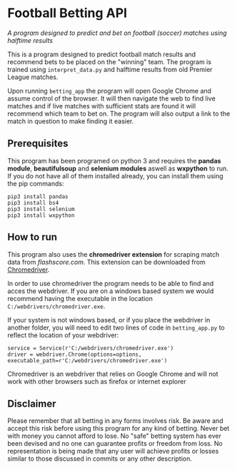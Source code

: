# Football Betting API

*A program designed to predict and bet on football (soccer) matches using halftime results*

This is a program designed to predict football match results and recommend bets to be placed on the "winning" team. The program is trained using `interpret_data.py` and halftime results from old Premier League matches.

Upon running `betting_app` the program will open Google Chrome and assume control of the browser. It will then navigate the web to find live matches and if live matches with sufficient stats are found it will recommend which team to bet on. The program will also output a link to the match in question to make finding it easier.

## Prerequisites

This program has been programed on python 3 and requires the **pandas module**, **beautifulsoup** and **selenium modules** aswell as **wxpython** to run. If you do not have all of them installed already, you can install them using the pip commands:
```
pip3 install pandas
pip3 install bs4
pip3 install selenium
pip3 install wxpython
```

## How to run

This program also uses the **chromedriver extension** for scraping match data from *flashscore.com*. This extension can be downloaded from [Chromedriver](https://chromedriver.chromium.org/downloads).

In order to use chromedriver the program needs to be able to find and acces the webdriver. If you are on a windows based system we would recommend having the executable in the location `C:/webdrivers/chromedriver.exe`.

If your system is not windows based, or if you place the webdriver in another folder, you will need to edit two lines of code in `betting_app.py` to reflect the location of your webdriver:

```
service = Service(r'C:/webdrivers/chromedriver.exe')
driver = webdriver.Chrome(options=options, executable_path=r'C:/webdrivers/chromedriver.exe')
```
Chromedriver is an webdriver that relies on Google Chrome and will not work with other browsers such as firefox or internet explorer


## Disclaimer

Please remember that all betting in any forms involves risk. Be aware and accept this risk before using this program for any kind of betting. Never bet with money you cannot afford to lose. No "safe" betting system has ever been devised and no one can guarantee profits or freedom from loss. No representation is being made that any user will achieve profits or losses similar to those discussed in commits or any other description.
